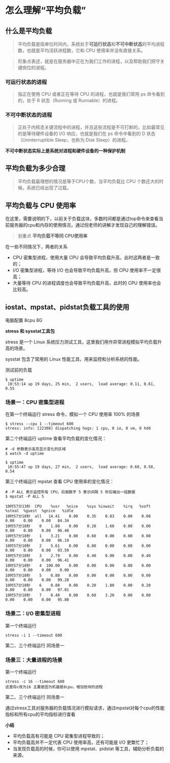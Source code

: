 # 怎么理解“平均负载”

## 什么是平均负载
    
> 平均负载是指单位时间内，系统处于**可运行状态**和**不可中断状态**的平均进程数，也就是平均活跃进程数，它和 CPU 使用率并没有直接关系。

> 形象点表述，就是在服务器中正在为我们工作的进程，以及帮助我们把守关键岗位的进程。

### 可运行状态的进程

> 指正在使用 CPU 或者正在等待 CPU 的进程，也就是我们常用 ps 命令看到的，处于 R 状态（Running 或 Runnable）的进程。

### 不可中断状态的进程

> 正处于内核态关键流程中的进程，并且这些流程是不可打断的，比如最常见的是等待硬件设备的 I/O 响应，也就是我们在 ps 命令中看到的 D 状态（Uninterruptible Sleep，也称为 Disk Sleep）的进程。

**不可中断状态实际上是系统对进程和硬件设备的一种保护机制**


## 平均负载为多少合理
> 平均负载最理想的情况是等于CPU个数，当平均负载比 CPU 个数还大的时候，系统已经出现了过载。

## 平均负载与 CPU 使用率
在这里，需要说明的下，以前关于负载这块，多数时间都是通过top命令来查看当前服务器的cpu和内存的使用情况，通过倪老师的讲解才发现自己的理解错误。

> 划重点 **平均负载不等同 CPU使用率**

在一些不同情况下，两者的关系
- CPU 密集型进程，使用大量 CPU 会导致平均负载升高，此时这两者是一致的；
- I/O 密集型进程，等待 I/O 也会导致平均负载升高，但 CPU 使用率不一定很高；
- 大量等待 CPU 的进程调度也会导致平均负载升高，此时的 CPU 使用率也会比较高。


##  iostat、mpstat、pidstat负载工具的使用

电脑配置 8cpu 8G 

**stress 和 sysstat工具包**

stress 是一个 Linux 系统压力测试工具，这里我们用作异常进程模拟平均负载升高的场景。

sysstat 包含了常用的 Linux 性能工具，用来监控和分析系统的性能。

测试前的负载
    
    $ uptime
     10:53:14 up 19 days, 25 min,  2 users,  load average: 0.11, 0.61, 0.55

### 场景一：CPU 密集型进程
在第一个终端运行 stress 命令，模拟一个 CPU 使用率 100% 的场景

    $ stress --cpu 1 --timeout 600
    stress: info: [22308] dispatching hogs: 1 cpu, 0 io, 0 vm, 0 hdd

第二个终端运行 uptime 查看平均负载的变化情况：

    # -d 参数表示高亮显示变化的区域
    $ watch -d uptime
    
    $ uptime
     10:55:47 up 19 days, 27 min,  2 users,  load average: 0.68, 0.58, 0.54
第三个终端运行 mpstat 查看 CPU 使用率的变化情况：

	# -P ALL 表示监控所有 CPU，后面数字 5 表示间隔 5 秒后输出一组数据
	$ mpstat -P ALL 5

	10时57分13秒  CPU    %usr   %nice    %sys %iowait    %irq   %soft  %steal  %guest  %gnice   %idle
	10时57分18秒  all   14.41    0.00    0.35    0.83    0.00    0.08    0.00    0.00    0.00   84.34
	10时57分18秒    0    1.80    0.00    0.20    1.60    0.00    0.00    0.00    0.00    0.00   96.40
	10时57分18秒    1    3.21    0.00    0.60    0.00    0.00    0.00    0.00    0.00    0.00   96.19
	10时57分18秒    2    5.61    0.00    0.80    0.00    0.00    0.00    0.00    0.00    0.00   93.59
	10时57分18秒    3    2.79    0.00    0.40    0.00    0.00    0.40    0.00    0.00    0.00   96.41
	10时57分18秒    4  100.00    0.00    0.00    0.00    0.00    0.00    0.00    0.00    0.00    0.00
	10时57分18秒    5    0.80    0.00    0.00    0.00    0.00    0.00    0.00    0.00    0.00   99.20
	10时57分18秒    6    0.80    0.00    0.20    1.80    0.00    0.20    0.00    0.00    0.00   97.01
	10时57分18秒    7    0.40    0.00    0.60    3.20    0.00    0.00    0.00    0.00    0.00   95.80

### 场景二：I/O 密集型进程

第一个终端运行

    stress -i 1 --timeout 600

第二、三个终端运行 同场景一

### 场景三：大量进程的场景

第一个终端运行

    stress -c 16 --timeout 600
	这里将c改为16 主要是因为机器是8cpu，增加抢夺的进程


第二、三个终端运行 同场景一

通过stress工具对服务器的负载情况进行模拟请求，通过mpstat对每个cpu的性能指标和所有cpu的平均指标进行查看


**小结**
- 平均负载高有可能是 CPU 密集型进程导致的； 
- 平均负载高并不一定代表 CPU 使用率高，还有可能是 I/O 更繁忙了； 
- 当发现负载高的时候，你可以使用 mpstat、pidstat 等工具，辅助分析负载的来源。